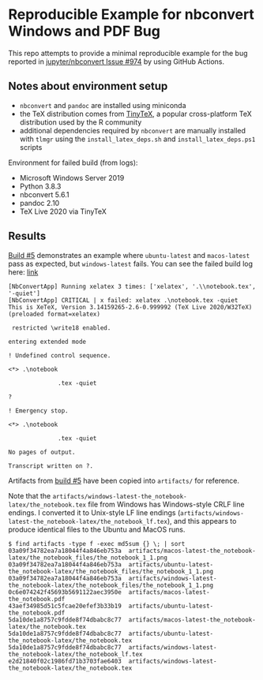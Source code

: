 # Reproducible Example for nbconvert Windows and PDF Bug

This repo attempts to provide a minimal reproducible example for the bug reported in [jupyter/nbconvert Issue #974](https://github.com/jupyter/nbconvert/issues/974) by using GitHub Actions.

## Notes about environment setup

- `nbconvert` and `pandoc` are installed using miniconda
- the TeX distribution comes from [TinyTeX](https://yihui.org/tinytex/), a popular cross-platform TeX distribution used by the R community
- additional dependencies required by `nbconvert` are manually installed with `tlmgr` using the `install_latex_deps.sh` and `install_latex_deps.ps1` scripts

Environment for failed build (from logs):

- Microsoft Windows Server 2019
- Python 3.8.3
- nbconvert 5.6.1
- pandoc 2.10
- TeX Live 2020 via TinyTeX

## Results

[Build #5](https://github.com/jayqi/nbconvert-windows-pdf-repro/actions/runs/169400753) demonstrates an example where `ubuntu-latest` and `macos-latest` pass as expected, but `windows-latest` fails. You can see the failed build log here: [link](https://github.com/jayqi/nbconvert-windows-pdf-repro/runs/871565528?check_suite_focus=true#step:10:14)

```
[NbConvertApp] Running xelatex 3 times: ['xelatex', '.\\notebook.tex', '-quiet']
[NbConvertApp] CRITICAL | x failed: xelatex .\notebook.tex -quiet
This is XeTeX, Version 3.14159265-2.6-0.999992 (TeX Live 2020/W32TeX) (preloaded format=xelatex)

 restricted \write18 enabled.

entering extended mode

! Undefined control sequence.

<*> .\notebook

              .tex -quiet

?

! Emergency stop.

<*> .\notebook

              .tex -quiet

No pages of output.

Transcript written on ?.
```

Artifacts from [build #5](https://github.com/jayqi/nbconvert-windows-pdf-repro/actions/runs/169400753) have been copied into `artifacts/` for reference.

Note that the `artifacts/windows-latest-the_notebook-latex/the_notebook.tex` file from Windows has Windows-style CRLF line endings. I converted it to Unix-style LF line endings (`artifacts/windows-latest-the_notebook-latex/the_notebook_lf.tex`), and this appears to produce identical files to the Ubuntu and MacOS runs.

```
$ find artifacts -type f -exec md5sum {} \; | sort
03a09f34782ea7a18044f4a846eb753a  artifacts/macos-latest-the_notebook-latex/the_notebook_files/the_notebook_1_1.png
03a09f34782ea7a18044f4a846eb753a  artifacts/ubuntu-latest-the_notebook-latex/the_notebook_files/the_notebook_1_1.png
03a09f34782ea7a18044f4a846eb753a  artifacts/windows-latest-the_notebook-latex/the_notebook_files/the_notebook_1_1.png
0c6e074242f45693b5691122aec3950e  artifacts/macos-latest-the_notebook.pdf
43aef34985d51c5fcae20efef3b33b19  artifacts/ubuntu-latest-the_notebook.pdf
5da10de1a8757c9fdde8f74dbabc8c77  artifacts/macos-latest-the_notebook-latex/the_notebook.tex
5da10de1a8757c9fdde8f74dbabc8c77  artifacts/ubuntu-latest-the_notebook-latex/the_notebook.tex
5da10de1a8757c9fdde8f74dbabc8c77  artifacts/windows-latest-the_notebook-latex/the_notebook_lf.tex
e2d21840f02c1986fd71b3703fae6403  artifacts/windows-latest-the_notebook-latex/the_notebook.tex
```
